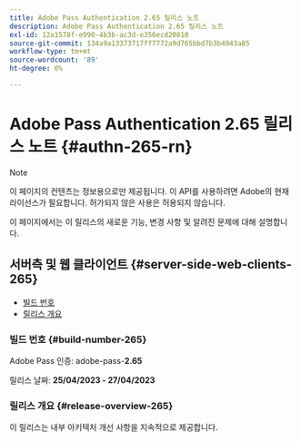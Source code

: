 ```yaml
---
title: Adobe Pass Authentication 2.65 릴리스 노트
description: Adobe Pass Authentication 2.65 릴리스 노트
exl-id: 12a1578f-e990-4b3b-ac3d-e356ecd20810
source-git-commit: 134a9a13373717ff7772a9d765bbd7b3b4943a85
workflow-type: tm+mt
source-wordcount: '89'
ht-degree: 0%

---
```


# Adobe Pass Authentication 2.65 릴리스 노트 {#authn-265-rn}

>[!NOTE]
>
>이 페이지의 컨텐츠는 정보용으로만 제공됩니다. 이 API를 사용하려면 Adobe의 현재 라이선스가 필요합니다. 허가되지 않은 사용은 허용되지 않습니다.

이 페이지에서는 이 릴리스의 새로운 기능, 변경 사항 및 알려진 문제에 대해 설명합니다.

## 서버측 및 웹 클라이언트 {#server-side-web-clients-265}

* [빌드 번호](#build-number-265)
* [릴리스 개요](#release-overview-265)

### 빌드 번호 {#build-number-265}

Adobe Pass 인증: adobe-pass-**2.65**

릴리스 날짜: **25/04/2023 - 27/04/2023**

### 릴리스 개요 {#release-overview-265}

이 릴리스는 내부 아키텍처 개선 사항을 지속적으로 제공합니다.
